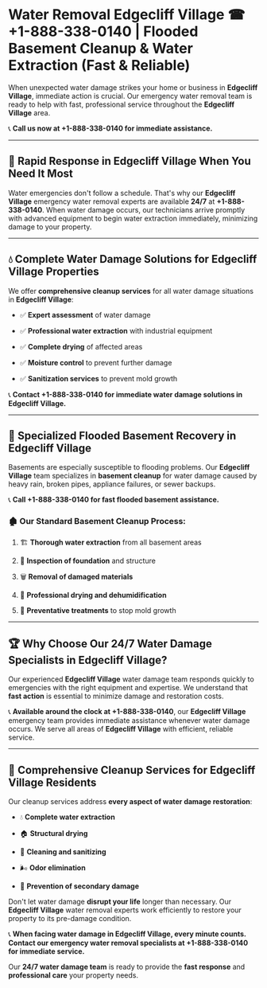 # Water Removal Edgecliff Village ☎ +1-888-338-0140 | Flooded Basement Cleanup & Water Extraction (Fast & Reliable)

When unexpected water damage strikes your home or business in **Edgecliff Village**, immediate action is crucial. Our emergency water removal team is ready to help with fast, professional service throughout the **Edgecliff Village** area. 

📞 **Call us now at +1-888-338-0140 for immediate assistance.**
---
## 🚀 Rapid Response in Edgecliff Village When You Need It Most
Water emergencies don't follow a schedule. That's why our **Edgecliff Village** emergency water removal experts are available **24/7** at **+1-888-338-0140**. When water damage occurs, our technicians arrive promptly with advanced equipment to begin water extraction immediately, minimizing damage to your property.
---
## 💧 Complete Water Damage Solutions for Edgecliff Village Properties
We offer **comprehensive cleanup services** for all water damage situations in **Edgecliff Village**:
- ✅ **Expert assessment** of water damage  
- ✅ **Professional water extraction** with industrial equipment  
- ✅ **Complete drying** of affected areas  
- ✅ **Moisture control** to prevent further damage  
- ✅ **Sanitization services** to prevent mold growth  
📞 **Contact +1-888-338-0140 for immediate water damage solutions in Edgecliff Village.**
---
## 🌊 Specialized Flooded Basement Recovery in Edgecliff Village
Basements are especially susceptible to flooding problems. Our **Edgecliff Village** team specializes in **basement cleanup** for water damage caused by heavy rain, broken pipes, appliance failures, or sewer backups. 
📞 **Call +1-888-338-0140 for fast flooded basement assistance.**
### 🏚️ Our Standard Basement Cleanup Process:
1. 🏗️ **Thorough water extraction** from all basement areas  
2. 🔎 **Inspection of foundation** and structure  
3. 🗑️ **Removal of damaged materials**  
4. 💨 **Professional drying and dehumidification**  
5. 🚫 **Preventative treatments** to stop mold growth  
---
## 🏆 Why Choose Our 24/7 Water Damage Specialists in Edgecliff Village?
Our experienced **Edgecliff Village** water damage team responds quickly to emergencies with the right equipment and expertise. We understand that **fast action** is essential to minimize damage and restoration costs.
📞 **Available around the clock at +1-888-338-0140**, our **Edgecliff Village** emergency team provides immediate assistance whenever water damage occurs. We serve all areas of **Edgecliff Village** with efficient, reliable service.
---
## 🧹 Comprehensive Cleanup Services for Edgecliff Village Residents
Our cleanup services address **every aspect of water damage restoration**:
- 💧 **Complete water extraction**  
- 🏠 **Structural drying**  
- 🧼 **Cleaning and sanitizing**  
- 🌬️ **Odor elimination**  
- 🚫 **Prevention of secondary damage**  
Don't let water damage **disrupt your life** longer than necessary. Our **Edgecliff Village** water removal experts work efficiently to restore your property to its pre-damage condition.
📞 **When facing water damage in Edgecliff Village, every minute counts. Contact our emergency water removal specialists at +1-888-338-0140 for immediate service.**
Our **24/7 water damage team** is ready to provide the **fast response** and **professional care** your property needs.
